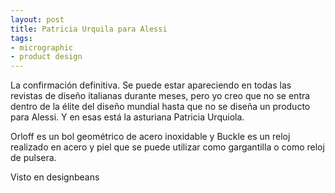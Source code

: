 ```yaml
---
layout: post
title: Patricia Urquila para Alessi
tags:
- micrographic
- product design
---
```

La confirmación definitiva. Se puede estar apareciendo en todas las revistas de diseño italianas durante meses, pero yo creo que no se entra dentro de la élite del diseño mundial hasta que no se diseña un producto para Alessi. Y en esas está la asturiana Patricia Urquiola.

Orloff es un bol geométrico de acero inoxidable y Buckle es un reloj realizado en acero y piel que se puede utilizar como gargantilla o como reloj de pulsera.

Visto en designbeans
